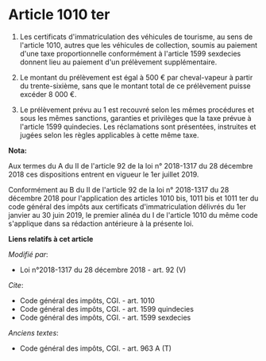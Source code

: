 # Article 1010 ter

1. Les certificats d'immatriculation des véhicules de tourisme, au sens de l'article 1010, autres que les véhicules de
collection, soumis au paiement d'une taxe proportionnelle conformément à l'article 1599 sexdecies donnent lieu au paiement
d'un prélèvement supplémentaire. 

2. Le montant du prélèvement est égal à 500 € par cheval-vapeur à partir du trente-sixième, sans que le montant total de ce
prélèvement puisse excéder 8 000 €. 

3. Le prélèvement prévu au 1 est recouvré selon les mêmes procédures et sous les mêmes sanctions, garanties et privilèges que
la taxe prévue à l'article 1599 quindecies. Les réclamations sont présentées, instruites et jugées selon les règles
applicables à cette même taxe.

**Nota:**

Aux termes du A du II de l'article 92 de la loi n° 2018-1317 du 28 décembre 2018 ces dispositions entrent en vigueur le 1er
juillet 2019.

Conformément au B du II de l'article 92 de la loi n° 2018-1317 du 28 décembre 2018 pour l'application des articles 1010 bis,
1011 bis et 1011 ter du code général des impôts aux certificats d'immatriculation délivrés du 1er janvier au 30 juin 2019, le
premier alinéa du I de l'article 1010 du même code s'applique dans sa rédaction antérieure à la présente loi.

**Liens relatifs à cet article**

_Modifié par_:

  - Loi n°2018-1317 du 28 décembre 2018 - art. 92 (V)

_Cite_:

  - Code général des impôts, CGI. - art. 1010
  - Code général des impôts, CGI. - art. 1599 quindecies
  - Code général des impôts, CGI. - art. 1599 sexdecies

_Anciens textes_:

  - Code général des impôts, CGI. - art. 963 A (T)
